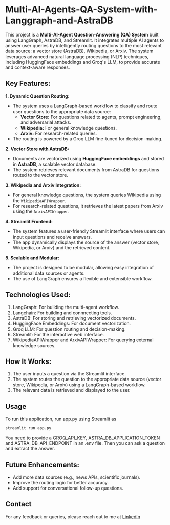 # Multi-AI-Agents-QA-System-with-Langgraph-and-AstraDB

This project is a **Multi-AI-Agent Question-Answering (QA) System** built using LangGraph, AstraDB, and Streamlit. It integrates multiple AI agents to answer user queries by intelligently routing questions to the most relevant data source: a vector store (AstraDB), Wikipedia, or Arxiv. The system leverages advanced natural language processing (NLP) techniques, including HuggingFace embeddings and Groq's LLM, to provide accurate and context-aware responses.

## Key Features:
**1. Dynamic Question Routing:**
  - The system uses a LangGraph-based workflow to classify and route user questions to the appropriate data source:
    - **Vector Store:** For questions related to agents, prompt engineering, and adversarial attacks.
    - **Wikipedia:** For general knowledge questions.
    - **Arxiv:** For research-related queries.
  - The routing is powered by a Groq LLM fine-tuned for decision-making.

**2. Vector Store with AstraDB:**
  - Documents are vectorized using **HuggingFace embeddings** and stored in **AstraDB**, a scalable vector database.
  - The system retrieves relevant documents from AstraDB for questions routed to the vector store.

**3. Wikipedia and Arxiv Integration:**
  - For general knowledge questions, the system queries Wikipedia using the `WikipediaAPIWrapper`.
  - For research-related questions, it retrieves the latest papers from Arxiv using the `ArxivAPIWrapper`.

**4. Streamlit Frontend:**
  - The system features a user-friendly Streamlit interface where users can input questions and receive answers.
  - The app dynamically displays the source of the answer (vector store, Wikipedia, or Arxiv) and the retrieved content.

**5. Scalable and Modular:**
  - The project is designed to be modular, allowing easy integration of additional data sources or agents.
  - The use of LangGraph ensures a flexible and extensible workflow.

## Technologies Used:
1. LangGraph: For building the multi-agent workflow.
2. Langchain: For building and connnecting tools.
3. AstraDB: For storing and retrieving vectorized documents.
4. HuggingFace Embeddings: For document vectorization.
5. Groq LLM: For question routing and decision-making.
6. Streamlit: For the interactive web interface.
7. WikipediaAPIWrapper and ArxivAPIWrapper: For querying external knowledge sources.

## How It Works:
1. The user inputs a question via the Streamlit interface.
2. The system routes the question to the appropriate data source (vector store, Wikipedia, or Arxiv) using a LangGraph-based workflow.
3. The relevant data is retrieved and displayed to the user.

## Usage
To run this application, run app.py using Streamlit as 

```streamlit run app.py```

You need to provide a GROQ_API_KEY, ASTRA_DB_APPLICATION_TOKEN and ASTRA_DB_API_ENDPOINT in an .env file. Then you can ask a question and extract the answer.

## Future Enhancements:
  - Add more data sources (e.g., news APIs, scientific journals).
  - Improve the routing logic for better accuracy.
  - Add support for conversational follow-up questions.

## Contact 
For any feedback or queries, please reach out to me at [LinkedIn](https://www.linkedin.com/in/krishnakumaragrawal/)
